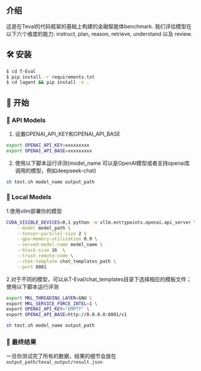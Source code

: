 ## 介绍
这是在Teval的代码框架的基础上构建的金融智能体benchmark. 我们评估模型在以下六个维度的能力: instruct, plan, reason, retrieve, understand 以及 review.
## 🛠️ 安装

```bash
$ cd T-Eval
$ pip install -r requirements.txt
$ cd lagent && pip install -e .
```

##  🛫️ 开始

### 🤖 API Models

1. 设置OPENAI_API_KEY和OPENAI_API_BASE
```bash
export OPENAI_API_KEY=xxxxxxxxx
export OPENAI_API_BASE=xxxxxxxxx
```
2. 使用以下脚本运行评测(model_name 可以是OpenAI模型或者支持openai库调用的模型，例如deepseek-chat)
```bash
sh test.sh model_name output_path
```

### 🤗 Local Models

1.使用vllm部署你的模型
```bash
CUDA_VISIBLE_DEVICES=0,1 python -m vllm.entrypoints.openai.api_server \
    --model model_path \
    --tensor-parallel-size 2 \
    --gpu-memory-utilization 0.9 \
    --served-model-name model_name \
    --block-size 16  \
    --trust-remote-code \
    --chat-template chat_templates_path \
    --port 8081
```
2.对于不同的模型，可以从T-Eval/chat_templates目录下选择相应的模板文件；使用以下脚本运行评测
```bash
export MKL_THREADING_LAYER=GNU \
export MKL_SERVICE_FORCE_INTEL=1 \
export OPENAI_API_KEY="EMPTY" \
export OPENAI_API_BASE=http://0.0.0.0:8081/v1

sh test.sh model_name output_path
```

### 💫 最终结果
一旦你测试完了所有的数据，结果的细节会放在 `output_path/teval_output/result.json`

